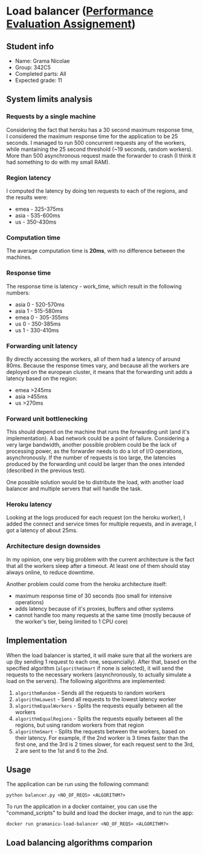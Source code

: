 # Load balancer ([Performance Evaluation Assignement](https://ocw.cs.pub.ro/courses/ep/teme/01))

## Student info

- Name: Grama Nicolae
- Group: 342C5
- Completed parts: All
- Expected grade: 11

## System limits analysis

### Requests by a single machine

Considering the fact that heroku has a 30 second maximum response time, I considered the maximum response time for the application to be 25 seconds. I managed to run 500 concurrent requests any of the workers, while mantaining the 25 second threshold (~19 seconds, random workers). More than 500 asynchronous request made the forwarder to crash (I think it had something to do with my small RAM).

### Region latency

I computed the latency by doing ten requests to each of the regions, and the results were:

- emea - 325-375ms
- asia - 535-600ms
- us - 350-430ms

### Computation time

The average computation time is __20ms__, with no difference between the machines.

### Response time

The response time is latency - work_time, which result in the following numbers:

- asia 0 - 520-570ms
- asia 1 - 515-580ms
- emea 0 - 305-355ms
- us 0 - 350-385ms
- us 1 - 330-410ms

### Forwarding unit latency

By directly accessing the workers, all of them had a latency of around 80ms. Because the response times vary, and because all the workers are deployed on the european cluster, it means that the forwarding unit adds a latency based on the region:

- emea >245ms
- asia >455ms
- us >270ms

### Forward unit bottlenecking

This should depend on the machine that runs the forwarding unit (and it's implementation). A bad network could be a point of failure. Considering a very large bandwidth, another possible problem could be the lack of processing power, as the forwarder needs to do a lot of I/O operations, asynchronously. If the number of requests is too large, the latencies produced by the forwarding unit could be larger than the ones intended (described in the previous test).

One possible solution would be to distribute the load, with another load balancer and multiple servers that will handle the task.

### Heroku latency

Looking at the logs produced for each request (on the heroku worker), I added the connect and service times for multiple requests, and in average, I got a latency of about 25ms.

### Architecture design downsides

In my opinion, one very big problem with the current architecture is the fact that all the workers sleep after a timeout. At least one of them should stay always online, to reduce downtime.

Another problem could come from the heroku architecture itself:

- maximum response time of 30 seconds (too small for intensive operations)
- adds latency because of it's proxies, buffers and other systems
- cannot handle too many requests at the same time (mostly because of the worker's tier, being limited to 1 CPU core)

## Implementation

When the load balancer is started, it will make sure that all the workers are up (by sending 1 request to each one, sequencially). After that, based on the specified algorithm (`algorithmSmart` if none is selected), it will send the requests to the necessary workers (asynchronously, to actually simulate a load on the servers). The following algorithms are implemented:

1. `algorithmRandom` - Sends all the requests to random workers
2. `algorithmLowest` - Send all requests to the lowest latency worker
3. `algorithmEqualWorkers` - Splits the requests equally between all the workers
4. `algorithmEqualRegions` - Splits the requests equally between all the regions, but using random workers from that region
5. `algorithmSmart` - Splits the requests between the workers, based on their latency. For example, if the 2nd worker is 3 times faster than the first one, and the 3rd is 2 times slower, for each request sent to the 3rd, 2 are sent to the 1st and 6 to the 2nd.

## Usage

The application can be run using the following command:

`python balancer.py <NO_OF_REQS> <ALGORITHM?>`

To run the application in a docker container, you can use the "command_scripts" to build and load the docker image, and to run the app:

`docker run gramanicu-load-balancer <NO_OF_REQS> <ALGORITHM?>`

## Load balancing algorithms comparion
